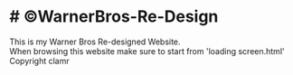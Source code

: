<h1># &copy;WarnerBros-Re-Design</h1>
This is my Warner Bros Re-designed Website.<br>
When browsing this website make sure to start from 'loading screen.html'<br>
Copyright clamr
